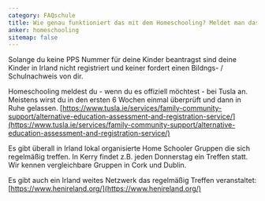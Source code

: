 ```yaml
---
category: FAQschule
title: Wie genau funktioniert das mit dem Homeschooling? Meldet man das Homeschooling in Irland irgendwo an?
anker: homeschooling
sitemap: false
---
```

Solange du keine PPS Nummer für deine Kinder beantragst sind deine Kinder in Irland nicht registriert und keiner fordert einen Bildngs- / Schulnachweis von dir.

Homeschooling meldest du - wenn du es offiziell möchtest - bei Tusla an. Meistens wirst du in den ersten 6 Wochen einmal überprüft und dann in Ruhe gelassen.
[https://www.tusla.ie/services/family-community-support/alternative-education-assessment-and-registration-service/](https://www.tusla.ie/services/family-community-support/alternative-education-assessment-and-registration-service/)

Es gibt überall in Irland lokal organisierte Home Schooler Gruppen die sich regelmäßig treffen. In Kerry findet z.B. jeden Donnerstag ein Treffen statt. Wir kennen vergleichbare Gruppen in Cork und Dublin.

Es gibt auch ein Irland weites Netzwerk das regelmäßig Treffen veranstaltet: [https://www.henireland.org/](https://www.henireland.org/)
